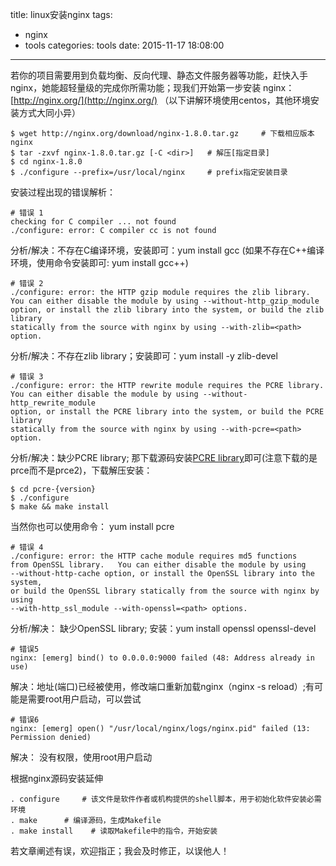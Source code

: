 title: linux安装nginx
tags:
  - nginx
  - tools
categories: tools
date: 2015-11-17 18:08:00
---
若你的项目需要用到负载均衡、反向代理、静态文件服务器等功能，赶快入手nginx，她能超轻量级的完成你所需功能；现我们开始第一步安装 nginx： [http://nginx.org/](http://nginx.org/) （以下讲解环境使用centos，其他环境安装方式大同小异）

	$ wget http://nginx.org/download/nginx-1.8.0.tar.gz 	# 下载相应版本nginx
	$ tar -zxvf nginx-1.8.0.tar.gz [-C <dir>] 	# 解压[指定目录]
	$ cd nginx-1.8.0
	$ ./configure --prefix=/usr/local/nginx  	# prefix指定安装目录

<!-- more -->

安装过程出现的错误解析：
	
	# 错误 1
	checking for C compiler ... not found
	./configure: error: C compiler cc is not found

分析/解决：不存在C编译环境，安装即可：yum install gcc (如果不存在C++编译环境，使用命令安装即可: yum install gcc++)

	# 错误 2
	./configure: error: the HTTP gzip module requires the zlib library.
	You can either disable the module by using --without-http_gzip_module
	option, or install the zlib library into the system, or build the zlib library
	statically from the source with nginx by using --with-zlib=<path> option.

分析/解决：不存在zlib library；安装即可：yum install -y zlib-devel

	# 错误 3
	./configure: error: the HTTP rewrite module requires the PCRE library.
	You can either disable the module by using --without-http_rewrite_module
	option, or install the PCRE library into the system, or build the PCRE library
	statically from the source with nginx by using --with-pcre=<path> option.

分析/解决：缺少PCRE library; 那下载源码安装[PCRE library](http://www.pcre.org/)即可(注意下载的是prce而不是prce2)，下载解压安装：

	$ cd pcre-{version}
	$ ./configure
	$ make && make install

当然你也可以使用命令： yum install pcre

	# 错误 4
	./configure: error: the HTTP cache module requires md5 functions
	from OpenSSL library.   You can either disable the module by using
	--without-http-cache option, or install the OpenSSL library into the system,
	or build the OpenSSL library statically from the source with nginx by using
	--with-http_ssl_module --with-openssl=<path> options.

分析/解决： 缺少OpenSSL library; 安装：yum install openssl openssl-devel 

    # 错误5
    nginx: [emerg] bind() to 0.0.0.0:9000 failed (48: Address already in use)
   
解决：地址(端口)已经被使用，修改端口重新加载nginx（nginx -s reload）;有可能是需要root用户启动，可以尝试

    # 错误6
    nginx: [emerg] open() "/usr/local/nginx/logs/nginx.pid" failed (13: Permission denied)

解决： 没有权限，使用root用户启动

根据nginx源码安装延伸

	. configure 	# 该文件是软件作者或机构提供的shell脚本，用于初始化软件安装必需环境
	. make		# 编译源码，生成Makefile
	. make install    # 读取Makefile中的指令，开始安装

若文章阐述有误，欢迎指正；我会及时修正，以误他人！